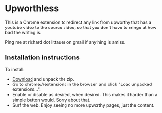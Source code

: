 Upworthless
============

This is a Chrome extension to redirect any link from upworthy that has a youtube video to the source video, so that you don't have to cringe at how bad the writing is. 

Ping me at richard dot littauer on gmail if anything is amiss. 


Installation instructions
-------------------------

To install: 

 * [Download](https://github.com/RichardLitt/upworthless/archive/master.zip) and unpack the zip. 
 * Go to chrome://extensions in the browser, and click "Load unpacked extensions...". 
 * Enable or disable as desired, when desired. This makes it harder than a simple button would. Sorry about that.
 * Surf the web. Enjoy seeing no more upworthy pages, just the content. 